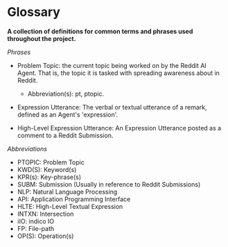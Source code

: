# Glossary #
**A collection of definitions for common terms and phrases used throughout the project.**


*Phrases*

- Problem Topic: the current topic being worked on by the Reddit AI Agent. That is, the topic it is tasked with spreading
    awareness about in Reddit.
    - Abbreviation(s): pt, ptopic.
- Expression Utterance: The verbal or textual utterance of a remark, defined as an Agent's 'expression'.

- High-Level Expression Utterance: An Expression Utterance posted as a comment to a Reddit Submission.


*Abbreviations*

- PTOPIC:   Problem Topic
- KWD(S):   Keyword(s)
- KPR(s):   Key-phrase(s)
- SUBM:     Submission (Usually in reference to Reddit Submissions)
- NLP:      Natural Language Processing
- API:      Application Programming Interface
- HLTE:     High-Level Textual Expression
- INTXN:    Intersection
- iIO:      indico IO
- FP:       File-path
- OP(S):    Operation(s)